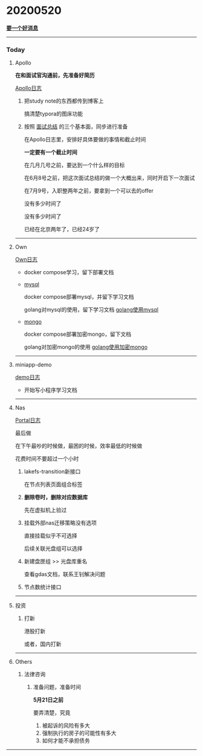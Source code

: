 # 20200520

 **[要一个好消息]()**

---

### Today 

1. Apollo

   **在和面试官沟通前，先准备好简历**

   [Apollo日志](../Project/apollo/Apollo日志.md)

   1. 把study note的东西都传到博客上

      搞清楚typora的图床功能

      

   2. 按照 [面试总结](../Project/apollo/面试总结.md) 的三个基本面，同步进行准备

      在Apollo日志里，安排好具体要做的事情和截止时间
      
      
      
      **一定要有一个截止时间**
      
      在几月几号之前，要达到一个什么样的目标
      
      在6月8号之前，把这次面试总结的做一个大概出来，同时开启下一次面试
      
      在7月9号，入职整两年之前，要拿到一个可以去的offer
      
      
      
      没有多少时间了
      
      没有多少时间了
      
      
      
      已经在北京两年了，已经24岁了
      
      

   

   ---

2. Own

   [Own日志](../Project/own/Own日志.md)

   + docker compose学习，留下部署文档

   + [mysql](O:\own\doc\部署文档\mysql)

     docker compose部署mysql，并留下学习文档

     golang对mysql的使用，留下学习文档 [golang使用mysql](直接连接到代码)

     

   + [mongo](O:\own\doc\部署文档\mongo)

     docker compose部署加密mongo，留下文档

     golang对加密mongo的使用 [golang使用加密mongo](代码链接)

     

   

   ---

3. miniapp-demo

   [demo日志](../Project/demo/demo日志.md)

   + 开始写小程序学习文档

     

   ---

4. Nas

   [Portal日志](../Project/work/nas/Portal日志.md)

   最后做

   在下午最吵的时候做，最困的时候，效率最低的时候做

   花费时间不要超过一个小时

   1. lakefs-transition新接口

      在节点列表页面组合标签

      

   2. **删除卷时，删除对应数据库**

      先在虚拟机上验过

   3. 挂载外部nas迁移策略没有选项

      直接挂载似乎不可选择

      后续关联光盘组可以选择

      

   4. 新建盘匣组 >> 光盘库重名

      查看gdas文档，联系王钊解决问题

      

   5. 节点数统计接口

   

   

   ---

5. 投资
   
   1. 打新
   
      港股打新
   
      或者，国内打新
   
      
   
   ---
   
6. Others

   1. 法律咨询
      1. 准备问题，准备时间
      
         **5月21日之前**
      
         要弄清楚，究竟
      
         1. 被起诉的风险有多大
         2. 强制执行的房子的可能性有多大
         3. 如何才能不承担债务
      



---











